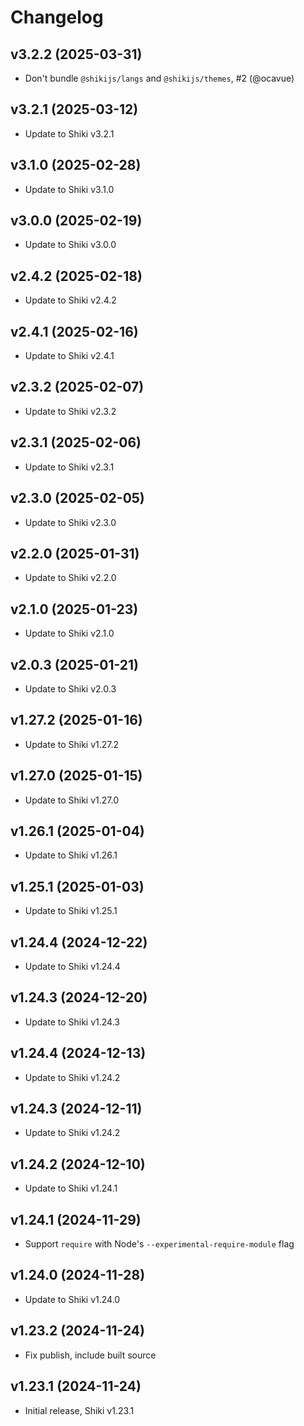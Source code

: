 # Changelog

## v3.2.2 (2025-03-31)

- Don't bundle `@shikijs/langs` and `@shikijs/themes`, #2 (@ocavue)

## v3.2.1 (2025-03-12)

- Update to Shiki v3.2.1

## v3.1.0 (2025-02-28)

- Update to Shiki v3.1.0

## v3.0.0 (2025-02-19)

- Update to Shiki v3.0.0

## v2.4.2 (2025-02-18)

- Update to Shiki v2.4.2

## v2.4.1 (2025-02-16)

- Update to Shiki v2.4.1

## v2.3.2 (2025-02-07)

- Update to Shiki v2.3.2

## v2.3.1 (2025-02-06)

- Update to Shiki v2.3.1

## v2.3.0 (2025-02-05)

- Update to Shiki v2.3.0

## v2.2.0 (2025-01-31)

- Update to Shiki v2.2.0

## v2.1.0 (2025-01-23)

- Update to Shiki v2.1.0

## v2.0.3 (2025-01-21)

- Update to Shiki v2.0.3

## v1.27.2 (2025-01-16)

- Update to Shiki v1.27.2

## v1.27.0 (2025-01-15)

- Update to Shiki v1.27.0

## v1.26.1 (2025-01-04)

- Update to Shiki v1.26.1

## v1.25.1 (2025-01-03)

- Update to Shiki v1.25.1

## v1.24.4 (2024-12-22)

- Update to Shiki v1.24.4

## v1.24.3 (2024-12-20)

- Update to Shiki v1.24.3

## v1.24.4 (2024-12-13)

- Update to Shiki v1.24.2

## v1.24.3 (2024-12-11)

- Update to Shiki v1.24.2

## v1.24.2 (2024-12-10)

- Update to Shiki v1.24.1

## v1.24.1 (2024-11-29)

- Support `require` with Node's `--experimental-require-module` flag

## v1.24.0 (2024-11-28)

- Update to Shiki v1.24.0

## v1.23.2 (2024-11-24)

- Fix publish, include built source

## v1.23.1 (2024-11-24)

- Initial release, Shiki v1.23.1
